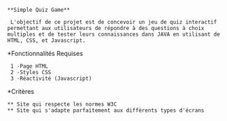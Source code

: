                                                                                **Simple Quiz Game**
                                                                               
     L'objectif de ce projet est de concevoir un jeu de quiz interactif permettant aux utilisateurs de répondre à des questions à choix multiples et de tester leurs connaissances dans JAVA en utilisant de HTML, CSS, et Javascript.


*Fonctionnalités Requises

     1 -Page HTML 
     2 -Styles CSS
     3 -Réactivité (Javascript)

*Critères

    ** Site qui respecte les normes W3C
    ** Site qui s'adapte parfaitement aux diffèrents types d'écrans
  

​ 
